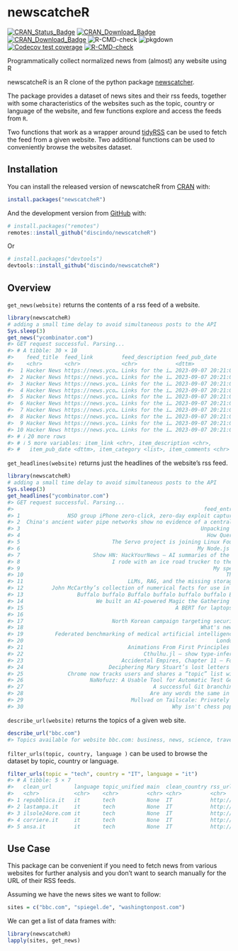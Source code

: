 
<!-- README.md is generated from README.Rmd. Please edit that file -->

# newscatcheR

<!-- badges: start -->

[![CRAN_Status_Badge](https://www.r-pkg.org/badges/version/newscatcheR)](https://cran.r-project.org/package=newscatcheR)
[![CRAN_Download_Badge](https://cranlogs.r-pkg.org/badges/newscatcheR)](https://CRAN.R-project.org/package=newscatcheR)
[![CRAN_Download_Badge](https://cranlogs.r-pkg.org/badges/grand-total/newscatcheR)](https://CRAN.R-project.org/package=newscatcheR)
![R-CMD-check](https://github.com/discindo/newscatcheR/workflows/R-CMD-check/badge.svg)
![pkgdown](https://github.com/discindo/newscatcheR/workflows/pkgdown/badge.svg)
[![Codecov test
coverage](https://app.codecov.io/gh/discindo/newscatcheR/branch/master/graph/badge.svg)](https://app.codecov.io/gh/discindo/newscatcheR?branch=master)
[![R-CMD-check](https://github.com/discindo/newscatcheR/actions/workflows/R-CMD-check.yaml/badge.svg)](https://github.com/discindo/newscatcheR/actions/workflows/R-CMD-check.yaml)
<!-- badges: end -->

Programmatically collect normalized news from (almost) any website using
R

newscatcheR is an R clone of the python package
[newscatcher](https://github.com/kotartemiy/newscatcher).

The package provides a dataset of news sites and their rss feeds,
together with some characteristics of the websites such as the topic,
country or language of the website, and few functions explore and access
the feeds from `R`.

Two functions that work as a wrapper around
[tidyRSS](https://github.com/RobertMyles/tidyRSS) can be used to fetch
the feed from a given website. Two additional functions can be used to
conveniently browse the websites dataset.

## Installation

You can install the released version of newscatcheR from
[CRAN](https://CRAN.R-project.org) with:

``` r
install.packages("newscatcheR")
```

And the development version from [GitHub](https://github.com/) with:

``` r
# install.packages("remotes")
remotes::install_github("discindo/newscatcheR")
```

Or

``` r
# install.packages("devtools")
devtools::install_github("discindo/newscatcheR")
```

## Overview

`get_news(website)` returns the contents of a rss feed of a website.

``` r
library(newscatcheR)
# adding a small time delay to avoid simultaneous posts to the API
Sys.sleep(3)
get_news("ycombinator.com")
#> GET request successful. Parsing...
#> # A tibble: 30 × 10
#>    feed_title  feed_link         feed_description feed_pub_date       item_title
#>    <chr>       <chr>             <chr>            <dttm>              <chr>     
#>  1 Hacker News https://news.yco… Links for the i… 2023-09-07 20:21:01 NSO group…
#>  2 Hacker News https://news.yco… Links for the i… 2023-09-07 20:21:01 China's a…
#>  3 Hacker News https://news.yco… Links for the i… 2023-09-07 20:21:01 Unpacking…
#>  4 Hacker News https://news.yco… Links for the i… 2023-09-07 20:21:01 How Query…
#>  5 Hacker News https://news.yco… Links for the i… 2023-09-07 20:21:01 The Servo…
#>  6 Hacker News https://news.yco… Links for the i… 2023-09-07 20:21:01 My Node.j…
#>  7 Hacker News https://news.yco… Links for the i… 2023-09-07 20:21:01 Show HN: …
#>  8 Hacker News https://news.yco… Links for the i… 2023-09-07 20:21:01 I rode wi…
#>  9 Hacker News https://news.yco… Links for the i… 2023-09-07 20:21:01 My speed …
#> 10 Hacker News https://news.yco… Links for the i… 2023-09-07 20:21:01 The Silve…
#> # ℹ 20 more rows
#> # ℹ 5 more variables: item_link <chr>, item_description <chr>,
#> #   item_pub_date <dttm>, item_category <list>, item_comments <chr>
```

`get_headlines(website)` returns just the headlines of the website’s rss
feed.

``` r
library(newscatcheR)
# adding a small time delay to avoid simultaneous posts to the API
Sys.sleep(3)  
get_headlines("ycombinator.com")
#> GET request successful. Parsing...
#>                                                            feed_entries$item_title
#> 1               NSO group iPhone zero-click, zero-day exploit captured in the wild
#> 2  China's ancient water pipe networks show no evidence of a centralized authority
#> 3                                                         Unpacking Elixir: Syntax
#> 4                                                           How Query Engines Work
#> 5                             The Servo project is joining Linux Foundation Europe
#> 6                                                        My Node.js is a bit Rusty
#> 7                       Show HN: HackYourNews – AI summaries of the top HN stories
#> 8                             I rode with an ice road trucker to the Arctic Circle
#> 9                                                             My speed cubing page
#> 10                                                                The Silver Thief
#> 11                                 LLMs, RAG, and the missing storage layer for AI
#> 12         John McCarthy’s collection of numerical facts for use in elisp programs
#> 13                 Buffalo buffalo Buffalo buffalo buffalo buffalo Buffalo buffalo
#> 14                       We built an AI-powered Magic the Gathering card generator
#> 15                                                A BERT for laptops, from scratch
#> 16                                                                        Lean 4.0
#> 17                            North Korean campaign targeting security researchers
#> 18                                                        What's new in Emacs 29.1
#> 19          Federated benchmarking of medical artificial intelligence with MedPerf
#> 20                                                             London Street Trees
#> 21                                 Animations From First Principles (in 5 minutes)
#> 22                                      Cthulhu.jl – show type-inferred Julia code
#> 23                               Accidental Empires, Chapter 11 – Font Wars (1992)
#> 24                           Deciphering Mary Stuart’s lost letters from 1578-1584
#> 25              Chrome now tracks users and shares a “topic” list with advertisers
#> 26                     NaNofuzz: A Usable Tool for Automatic Test Generation [pdf]
#> 27                                         A successful Git branching model (2010)
#> 28                                        Are any words the same in all languages?
#> 29                                  Mullvad on Tailscale: Privately browse the web
#> 30                                               Why isn't chess popular in Japan?
```

`describe_url(website)` returns the topics of a given web site.

``` r
describe_url("bbc.com")
#> Topics available for website bbc.com: business, news, science, travel.
```

`filter_urls(topic, country, language )` can be used to browse the
dataset by topic, country or language.

``` r
filter_urls(topic = "tech", country = "IT", language = "it")
#> # A tibble: 5 × 7
#>   clean_url       language topic_unified main  clean_country rss_url  GlobalRank
#>   <chr>           <chr>    <chr>         <chr> <chr>         <chr>    <chr>     
#> 1 repubblica.it   it       tech          None  IT            http://… 1086      
#> 2 lastampa.it     it       tech          None  IT            http://… 2413      
#> 3 ilsole24ore.com it       tech          None  IT            http://… 2681      
#> 4 corriere.it     it       tech          None  IT            http://… 1328      
#> 5 ansa.it         it       tech          None  IT            http://… 2248
```

## Use Case

This package can be convenient if you need to fetch news from various
websites for further analysis and you don’t want to search manually for
the URL of their RSS feeds.

Assuming we have the news sites we want to follow:

``` r
sites = c("bbc.com", "spiegel.de", "washingtonpost.com")
```

We can get a list of data frames with:

``` r
library(newscatcheR)
lapply(sites, get_news)
```
